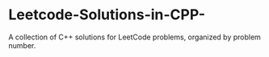 # Leetcode-Solutions-in-CPP-
A collection of C++ solutions for LeetCode problems, organized by problem number.
